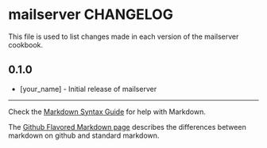mailserver CHANGELOG
====================

This file is used to list changes made in each version of the mailserver cookbook.

0.1.0
-----
- [your_name] - Initial release of mailserver

- - -
Check the [Markdown Syntax Guide](http://daringfireball.net/projects/markdown/syntax) for help with Markdown.

The [Github Flavored Markdown page](http://github.github.com/github-flavored-markdown/) describes the differences between markdown on github and standard markdown.
